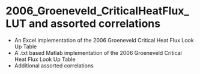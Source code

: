 # 2006_Groeneveld_CriticalHeatFlux_LUT and assorted correlations
- An Excel implementation of the 2006 Groeneveld Critical Heat Flux Look Up Table
- A .txt based Matlab implementation of the 2006 Groeneveld Critical Heat Flux Look Up Table
- Additional assorted correlations
